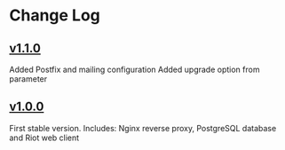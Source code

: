 # Change Log

## [v1.1.0](https://github.com/UdelaRInterior/ansible-role-matrix-synapse/tree/v1.1.0)

Added Postfix and mailing configuration 
Added upgrade option from parameter

## [v1.0.0](https://github.com/UdelaRInterior/ansible-role-matrix-synapse/tree/v1.0.0)

First stable version. Includes: Nginx reverse proxy, PostgreSQL database and Riot web client